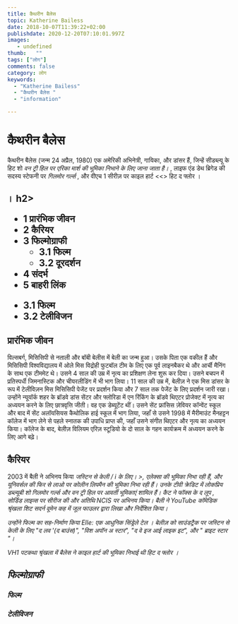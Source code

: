 ```yaml
---
title: कैथरीन बैलेस 
topic: Katherine Bailess
date: 2018-10-07T11:39:22+02:00
publishdate: 2020-12-20T07:10:01.997Z
images: 
   - undefined
thumb:   ""
tags: ["लोग"]
comments: false
category: लोग
keywords: 
  - "Katherine Bailess"
  - "कैथरीन बैलेस "
  - "information"

---
```

<h1> कैथरीन बैलेस </h1> <p> कैथरीन बैलेस (जन्म 24 अप्रैल, 1980) एक अमेरिकी अभिनेत्री, गायिका, और डांसर हैं, जिन्हें सीडब्ल्यू के हिट शो <i> वन ट्री हिल पर एरिका मार्श की भूमिका निभाने के लिए जाना जाता है। </i>, लाइफ एंड डेथ ब्रिगेड की सदस्य स्टेफनी पर <i> गिलमोर गर्ल्स </i>, और वीएच 1 सीरीज़ पर काइल हार्ट <<> हिट द फ्लोर </i>। </p> <h2 "कंटेंट </i>। h2> <ul> <li> 1 प्रारंभिक जीवन </li> <li> 2 कैरियर </li> <li> 3 फिल्मोग्राफी <ul> <li> 3.1 फिल्म </li> <li> 3.2 दूरदर्शन </li> </ul> </li> <li> 4 संदर्भ </li> <li> 5 बाहरी लिंक </li> </ul> <ul> <li> 3.1 फिल्म </li> <li> 3.2 टेलीविजन </li> </ul> <h2> प्रारंभिक जीवन </h2> <p> विल्सबर्ग, मिसिसिपी से नताली और बॉबी बेलीस में बेली का जन्म हुआ। उसके पिता एक वकील हैं और मिसिसिपी विश्वविद्यालय में ओले मिस विद्रोही फुटबॉल टीम के लिए एक पूर्व लाइनबैकर थे और आर्ची मैनिंग के साथ एक टीममेट थे। उसने 4 साल की उम्र में नृत्य का प्रशिक्षण लेना शुरू कर दिया। उसने बचपन में प्रतिस्पर्धी जिमनास्टिक और चीयरलीडिंग में भी भाग लिया। 11 साल की उम्र में, बेलीज़ ने एक मिस डांसर के रूप में टेलीविज़न मिस मिसिसिपी पेजेंट पर प्रदर्शन किया और 7 साल तक पेजेंट के लिए प्रदर्शन जारी रखा। उन्होंने न्यूयॉर्क शहर के ब्रॉडवे डांस सेंटर और फ्लोरिडा में एन रिंकिंग के ब्रॉडवे थिएटर प्रोजेक्ट में नृत्य का अध्ययन करने के लिए छात्रवृत्ति जीती। वह एक डेब्यूटेंट थीं। उसने सेंट फ्रांसिस ज़ेवियर कॉन्वेंट स्कूल और बाद में सेंट अलॉयसियस कैथोलिक हाई स्कूल में भाग लिया, जहाँ से उसने 1998 में मैरीमाउंट मैनहट्टन कॉलेज में भाग लेने से पहले स्नातक की उपाधि प्राप्त की, जहाँ उसने संगीत थिएटर और नृत्य का अध्ययन किया। कॉलेज के बाद, बेलीज़ विलियम एरिज़ स्टूडियो के दो साल के गहन कार्यक्रम में अध्ययन करने के लिए आगे बढ़े। </p> <h2> कैरियर </h2> <p> 2003 में बैली ने अभिनय किया <i> जस्टिन से केली / i के लिए। >, एलेक्सा की भूमिका निभा रही हैं, और यूनिवर्सल की <i> फिर से लाओ पर </i> कोलीन लिपमैन की भूमिका निभा रही हैं। उनके टीवी क्रेडिट में लोकप्रिय डब्ल्यूबी शो <i> गिलमोर गर्ल्स </i> और <i> वन ट्री हिल </i> पर आवर्ती भूमिकाएं शामिल हैं। कैट ने फॉक्स के <i> द लूप </i>, <i> सोर्डिड लाइव्स </i> पर सीरीज की और अतिथि <i> NCIS </i> पर अभिनय किया। बैली ने YouTube कॉमेडिक श्रृंखला <i> शिट सदर्न वूमेन कह </i> में जूल फाउलर द्वारा लिखा और निर्देशित किया। </p> <p> उन्होंने फिल्म का सह-निर्माण किया <i> Elle: एक आधुनिक सिंड्रेले टेल </i >। बेलीज़ को साउंडट्रैक पर <i> जस्टिन से केली </i> के लिए "द लव '(द बाउंस)", "विश अपॉन अ स्टार", "द वे इज आई लाइक इट", और " ब्राइट स्टार "। </p> <p> VH1 पटकथा श्रृंखला में बैलेस ने काइल हार्ट की भूमिका निभाई थी <i> हिट द फ्लोर </i>। </p> <h2> फिल्मोग्राफी </h2> <h3> फिल्म </h3> <h3> टेलीविजन </h3> 
